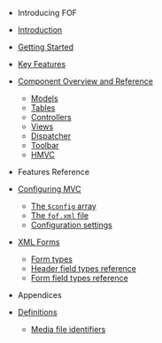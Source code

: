 - Introducing FOF
- [Introduction](chapters/introduction.md)
- [Getting Started](chapters/packages/gettingstarted.md)
- [Key Features](chapters/packages/keyfeatures.md)
- [Component Overview and Reference](chapters/packages/componentoverview.md)
	- [Models](chapters/packages/componentoverview.models.md)
	- [Tables](chapters/packages/componentoverview.tables.md)
	- [Controllers](chapters/packages/componentoverview.controllers.md)
	- [Views](chapters/packages/componentoverview.views.md)
	- [Dispatcher](chapters/packages/componentoverview.dispatcher.md)
	- [Toolbar](chapters/packages/componentoverview.toolbar.md)
	- [HMVC](chapters/packages/componentoverview.HMVC.md)

- Features Reference
- [Configuring MVC](chapters/config/overview.md)
	- [The `$config` array](chapters/config/configarray.md)
	- [The `fof.xml` file](chapters/config/fofxml.md)
	- [Configuration settings](chapters/config/configsettings.md)
- [XML Forms](chapters/xmlforms/overview.md)
	- [Form types](chapters/xmlforms/formtypes.md)
	- [Header field types reference](chapters/xmlforms/header.md)
	- [Form field types reference](chapters/xmlforms/form.md)

- Appendices
- [Definitions](appendices/definitions.md)
	- [Media file identifiers](appendices/definitions.mediaidentifiers.md)
